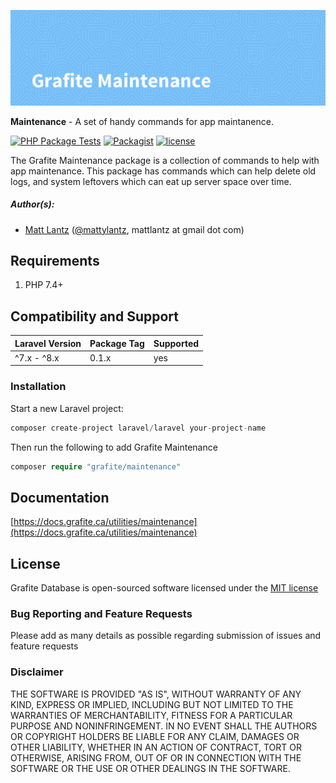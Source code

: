 ![Grafite Maintenance](GrafiteMaintenance-banner.png)

**Maintenance** - A set of handy commands for app maintanence.

[![PHP Package Tests](https://github.com/grafiteinc/Maintenance/workflows/PHP%20Package%20Tests/badge.svg)](https://github.com/grafiteinc/Maintenance/actions?query=workflow%3A%22PHP+Package+Tests%22)
[![Packagist](https://img.shields.io/packagist/dt/grafite/maintenance.svg)](https://packagist.org/packages/grafite/maintenance)
[![license](https://img.shields.io/github/license/mashape/apistatus.svg)](https://packagist.org/packages/grafite/maintenance)

The Grafite Maintenance package is a collection of commands to help with app maintenance. This package has commands which can help delete old logs, and system leftovers which can eat up server space over time.

##### Author(s):
* [Matt Lantz](https://github.com/mlantz) ([@mattylantz](http://twitter.com/mattylantz), mattlantz at gmail dot com)

## Requirements

1. PHP 7.4+

## Compatibility and Support

| Laravel Version | Package Tag | Supported |
|-----------------|-------------|-----------|
| ^7.x - ^8.x | 0.1.x | yes |

### Installation

Start a new Laravel project:
```php
composer create-project laravel/laravel your-project-name
```

Then run the following to add Grafite Maintenance
```php
composer require "grafite/maintenance"
```

## Documentation

[https://docs.grafite.ca/utilities/maintenance](https://docs.grafite.ca/utilities/maintenance)

## License
Grafite Database is open-sourced software licensed under the [MIT license](http://opensource.org/licenses/MIT)

### Bug Reporting and Feature Requests
Please add as many details as possible regarding submission of issues and feature requests

### Disclaimer
THE SOFTWARE IS PROVIDED "AS IS", WITHOUT WARRANTY OF ANY KIND, EXPRESS OR IMPLIED, INCLUDING BUT NOT LIMITED TO THE WARRANTIES OF MERCHANTABILITY, FITNESS FOR A PARTICULAR PURPOSE AND NONINFRINGEMENT. IN NO EVENT SHALL THE AUTHORS OR COPYRIGHT HOLDERS BE LIABLE FOR ANY CLAIM, DAMAGES OR OTHER LIABILITY, WHETHER IN AN ACTION OF CONTRACT, TORT OR OTHERWISE, ARISING FROM, OUT OF OR IN CONNECTION WITH THE SOFTWARE OR THE USE OR OTHER DEALINGS IN THE SOFTWARE.
